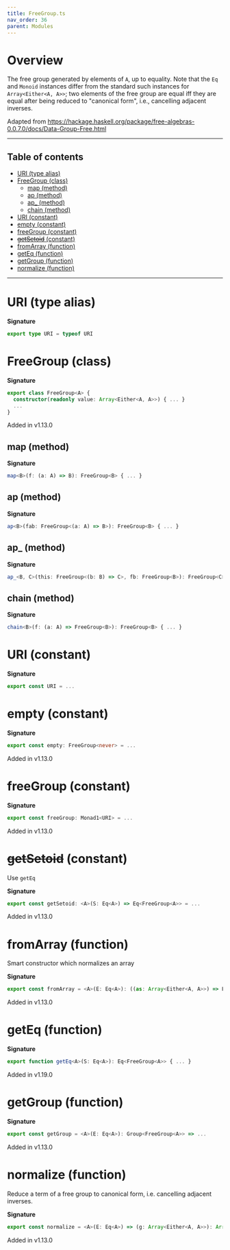 ```yaml
---
title: FreeGroup.ts
nav_order: 36
parent: Modules
---
```


# Overview

The free group generated by elements of `A`, up to equality. Note that the `Eq` and `Monoid` instances differ
from the standard such instances for `Array<Either<A, A>>`; two elements of the free group are equal iff they are equal
after being reduced to "canonical form", i.e., cancelling adjacent inverses.

Adapted from https://hackage.haskell.org/package/free-algebras-0.0.7.0/docs/Data-Group-Free.html

---

<h2 class="text-delta">Table of contents</h2>

- [URI (type alias)](#uri-type-alias)
- [FreeGroup (class)](#freegroup-class)
  - [map (method)](#map-method)
  - [ap (method)](#ap-method)
  - [ap\_ (method)](#ap_-method)
  - [chain (method)](#chain-method)
- [URI (constant)](#uri-constant)
- [empty (constant)](#empty-constant)
- [freeGroup (constant)](#freegroup-constant)
- [~~getSetoid~~ (constant)](#getsetoid-constant)
- [fromArray (function)](#fromarray-function)
- [getEq (function)](#geteq-function)
- [getGroup (function)](#getgroup-function)
- [normalize (function)](#normalize-function)

---

# URI (type alias)

**Signature**

```ts
export type URI = typeof URI
```

# FreeGroup (class)

**Signature**

```ts
export class FreeGroup<A> {
  constructor(readonly value: Array<Either<A, A>>) { ... }
  ...
}
```

Added in v1.13.0

## map (method)

**Signature**

```ts
map<B>(f: (a: A) => B): FreeGroup<B> { ... }
```

## ap (method)

**Signature**

```ts
ap<B>(fab: FreeGroup<(a: A) => B>): FreeGroup<B> { ... }
```

## ap\_ (method)

**Signature**

```ts
ap_<B, C>(this: FreeGroup<(b: B) => C>, fb: FreeGroup<B>): FreeGroup<C> { ... }
```

## chain (method)

**Signature**

```ts
chain<B>(f: (a: A) => FreeGroup<B>): FreeGroup<B> { ... }
```

# URI (constant)

**Signature**

```ts
export const URI = ...
```

# empty (constant)

**Signature**

```ts
export const empty: FreeGroup<never> = ...
```

Added in v1.13.0

# freeGroup (constant)

**Signature**

```ts
export const freeGroup: Monad1<URI> = ...
```

Added in v1.13.0

# ~~getSetoid~~ (constant)

Use `getEq`

**Signature**

```ts
export const getSetoid: <A>(S: Eq<A>) => Eq<FreeGroup<A>> = ...
```

Added in v1.13.0

# fromArray (function)

Smart constructor which normalizes an array

**Signature**

```ts
export const fromArray = <A>(E: Eq<A>): ((as: Array<Either<A, A>>) => FreeGroup<A>) => ...
```

Added in v1.13.0

# getEq (function)

**Signature**

```ts
export function getEq<A>(S: Eq<A>): Eq<FreeGroup<A>> { ... }
```

Added in v1.19.0

# getGroup (function)

**Signature**

```ts
export const getGroup = <A>(E: Eq<A>): Group<FreeGroup<A>> => ...
```

Added in v1.13.0

# normalize (function)

Reduce a term of a free group to canonical form, i.e. cancelling adjacent inverses.

**Signature**

```ts
export const normalize = <A>(E: Eq<A>) => (g: Array<Either<A, A>>): Array<Either<A, A>> => ...
```

Added in v1.13.0
